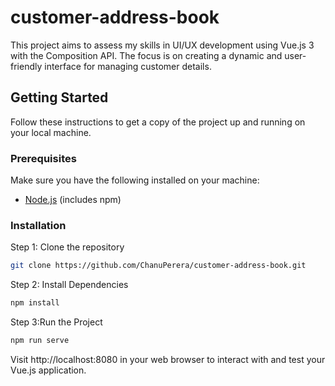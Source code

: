 # customer-address-book

This project aims to assess my skills in UI/UX development using Vue.js 3 with the Composition API. The focus is on creating a dynamic and user-friendly interface for managing customer details.

## Getting Started

Follow these instructions to get a copy of the project up and running on your local machine.

### Prerequisites

Make sure you have the following installed on your machine:

- [Node.js](https://nodejs.org/) (includes npm)

### Installation

Step 1: Clone the repository

```bash
git clone https://github.com/ChanuPerera/customer-address-book.git
```

Step 2: Install Dependencies
```bash
npm install
```

Step 3:Run the Project
```bash
npm run serve
```

Visit http://localhost:8080 in your web browser to interact with and test your Vue.js application.
